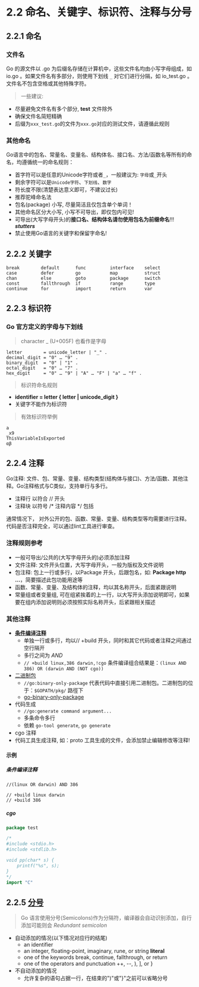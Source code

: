 # 2.2 命名、关键字、标识符、注释与分号

## 2.2.1 命名

### 文件名

Go 的源文件以 .go 为后缀名存储在计算机中，这些文件名均由小写字母组成，如 io.go 。如果文件名有多部分，则使用下划线 `_` 对它们进行分隔，如 io_test.go 。文件名不包含空格或其他特殊字符。

>一些建议:
- 尽量避免文件名有多个部分, **test** 文件除外
- 确保文件名简短精确
- 后缀为`xxx_test.go`的文件为`xxx.go`对应的测试文件，请遵循此规则

### 其他命名

Go语言中的包名、常量名、变量名、结构体名、接口名、方法/函数名等所有的命名，均遵循统一的命名规则：
- 首字符可以是任意的Unicode字符或者`_`，一般建议为: `字母`或`_`开头
- 剩余字符可以是`Unicode字符`、`下划线`、`数字`
- 符长度不限(清楚表达意义即可，不建议过长)
- 推荐驼峰命名法
- 包名(package) 小写, 尽量简洁且仅包含单个单词！
- 其他命名区分大小写, 小写不可导出，即仅包内可见!
- 可导出(大写字母开头)的**接口名、结构体名请勿使用包名为前缀命名**!!! _**stutters**_
- 禁止使用Go语言的关键字和保留字命名!

## 2.2.2 关键字

```text
break        default      func         interface    select
case         defer        go           map          struct
chan         else         goto         package      switch
const        fallthrough  if           range        type
continue     for          import       return       var
```

## 2.2.3 标识符

### Go 官方定义的字母与下划线

>character _ (U+005F) 也看作是字母

```text
letter        = unicode_letter | "_" .
decimal_digit = "0" … "9" .
binary_digit  = "0" | "1" .
octal_digit   = "0" … "7" .
hex_digit     = "0" … "9" | "A" … "F" | "a" … "f" .
```

>标识符命名规则

- **identifier = letter { letter | unicode_digit }**
- 关键字不能作为标识符

>有效标识符举例

```text
a
_x9
ThisVariableIsExported
αβ
```

## 2.2.4 注释

Go注释: 文件、包、常量、变量、结构类型(结构体与接口)、方法/函数、其他注释。Go注释格式与C类似，支持单行与多行。

- 注释行 以符合 // 开头
- 注释块 以符号 /* 注释内容 */ 包括

通常情况下， 对外公开的包、函数、常量、变量、结构类型等均需要进行注释。代码是否注释完全，可以通过lint工具进行审查。

### 注释规则参考

- 一般可导出/公共的(大写字母开头的)必须添加注释
- 文件注释: 文件开头位置，大写字母开头，一般为版权及文件说明
- 包注释: 包上一行或多行，以Package 开头，后跟包名，如: **Package http ...**，简要描述此包功能用途等
- 函数、常量、变量、及结构体的注释，均以其名称开头，后面紧跟说明
- 常量组或者变量组, 可在组紧挨着的上一行，以大写开头添加说明即可，如果要在组内添加说明则必须按照实际名称开头，后紧跟相关描述

### 其他注释

- **[条件编译注释](https://tip.golang.org/pkg/go/build/#hdr-Build_Constraints)**
    - 单独一行或多行，均以// +build 开头，同时和其它代码或者注释之间通过空行隔开
    - 多行之间为 _AND_
    - `// +build linux,386 darwin,!cgo` 条件编译组合结果是：`(linux AND 386) OR (darwin AND (NOT cgo))`
- [二进制包](https://tip.golang.org/pkg/go/build/#hdr-Binary_Only_Packages)
    - `//go:binary-only-package` 代表代码中直接引用二进制包。二进制包的位于：`$GOPATH/pkg/` 路徑下
    - [go-binary-only-package](https://github.com/tcnksm/go-binary-only-package)
- 代码生成
    - `//go:generate command argument...`
    - 多条命令多行
    - 依赖 `go-tool generate`, `go generate`
- cgo 注释
- 代码工具生成注释, 如：proto 工具生成的文件，会添加禁止编辑修改等注释!

#### 示例

##### 条件编译注释

```text
//(linux OR darwin) AND 386

// +build linux darwin
// +build 386
```

##### cgo

```go
package test

/*
#include <stdio.h>
#include <stdlib.h>

void pp(char* s) {
	printf("%s", s);
}
*/
import "C"

```

## 2.2.5 [分号](https://golang.org/ref/spec#Semicolons)

>Go 语言使用分号(Semicolons)作为分隔符，编译器会自动识别添加，自行添加可能则会 _Redundant semicolon_

- 自动添加的情况(以下情况对应行的结尾)
    - an identifier
    - an integer, floating-point, imaginary, rune, or string **literal**
    - one of the keywords break, continue, fallthrough, or return
    - one of the operators and punctuation ++, --, ), ], or }
- 不自动添加的情况
    -  允许复杂的语句占据一行，在结束的")"或"}"之前可以省略分号
